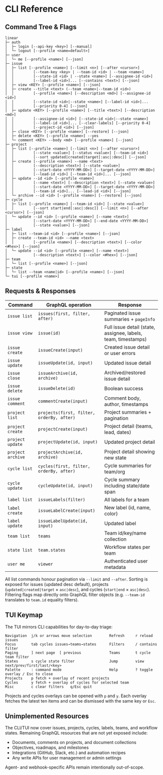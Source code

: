 # CLI Reference

## Command Tree & Flags

```
linear
├─ auth
│  ├─ login [--api-key <key>] [--manual]
│  └─ logout [--profile <name=default>]
├─ user
│  └─ me [--profile <name>] [--json]
├─ issue
│  ├─ list [--profile <name>] [--limit <n>] [--after <cursor>]
│  │         [--team-key <key> | --team-id <id> | --team <name>]
│  │         [--state-id <id> | --state <name>] [--assignee-id <id>]
│  │         [--label-id <id>]... [--contains <text>] [--json]
│  ├─ view <KEY> [--profile <name>] [--json]
│  ├─ create --title <text> (--team <name>|--team-id <id>)
│  │         [--profile <name>] [--description <md>] [--assignee-id <id>]
│  │         [--state-id <id>|--state <name>] [--label-id <id>]...
│  │         [--priority 0-4] [--json]
│  ├─ update <KEY> [--profile <name>] [--title <text>] [--description <md>]
│  │         [--assignee-id <id>] [--state-id <id>|--state <name>]
│  │         [--label-id <id>]... [--clear-labels] [--priority 0-4]
│  │         [--project-id <id>] [--json]
│  ├─ close <KEY> [--profile <name>] [--restore] [--json]
│  ├─ delete <KEY> [--profile <name>] --yes
│  └─ comment <KEY> --body <md> [--profile <name>] [--json]
├─ project
│  ├─ list [--profile <name>] [--limit <n>] [--after <cursor>]
│  │         [--state <value>] [--status <value>] [--team-id <id>]
│  │         [--sort updated|created|target[:asc|:desc]] [--json]
│  ├─ create [--profile <name>] --name <text>
│  │         [--description <text>] [--state <value>]
│  │         [--start-date <YYYY-MM-DD>] [--target-date <YYYY-MM-DD>]
│  │         [--lead-id <id>] [--team-id <id>]... [--json]
│  ├─ update --id <id> [--profile <name>]
│  │         [--name <text>] [--description <text>] [--state <value>]
│  │         [--start-date <YYYY-MM-DD>] [--target-date <YYYY-MM-DD>]
│  │         [--team-id <id>]... [--lead-id <id>] [--json]
│  └─ archive --id <id> [--profile <name>] [--restore] [--json]
├─ cycle
│  ├─ list [--profile <name>] [--team-id <id>] [--state <value>]
│  │         [--sort start|end[:asc|:desc]] [--limit <n>] [--after <cursor>] [--json]
│  └─ update --id <id> [--profile <name>] [--name <text>]
│            [--start-date <YYYY-MM-DD>] [--end-date <YYYY-MM-DD>]
│            [--state <value>] [--json]
├─ label
│  ├─ list --team-id <id> [--profile <name>] [--json]
│  ├─ create --team-id <id> --name <text>
│  │         [--profile <name>] [--description <text>] [--color <#hex>] [--json]
│  └─ update --id <id> [--profile <name>] [--name <text>]
│            [--description <text>] [--color <#hex>] [--json]
├─ team
│  └─ list [--profile <name>] [--json]
├─ state
│  └─ list --team <name|id> [--profile <name>] [--json]
└─ tui [--profile <name>]
```

## Requests & Responses

| Command | GraphQL operation | Response |
| --- | --- | --- |
| `issue list` | `issues(first, filter, after)` | Paginated issue summaries + `pageInfo` |
| `issue view` | `issue(id)` | Full issue detail (state, assignee, labels, team, timestamps) |
| `issue create` | `issueCreate(input)` | Created issue detail or user errors |
| `issue update` | `issueUpdate(id, input)` | Updated issue detail |
| `issue close` | `issueArchive(id, archive)` | Archived/restored issue detail |
| `issue delete` | `issueDelete(id)` | Boolean success |
| `issue comment` | `commentCreate(input)` | Comment body, author, timestamps |
| `project list` | `projects(first, filter, orderBy, after)` | Project summaries + pagination |
| `project create` | `projectCreate(input)` | Project detail (teams, lead, dates) |
| `project update` | `projectUpdate(id, input)` | Updated project detail |
| `project archive` | `projectArchive(id, archive)` | Project detail showing new state |
| `cycle list` | `cycles(first, filter, orderBy, after)` | Cycle summaries for team/org |
| `cycle update` | `cycleUpdate(id, input)` | Cycle summary including state/date span |
| `label list` | `issueLabels(filter)` | All labels for a team |
| `label create` | `issueLabelCreate(input)` | New label (id, name, color) |
| `label update` | `issueLabelUpdate(id, input)` | Updated label |
| `team list` | `teams` | Team id/key/name collection |
| `state list` | `team.states` | Workflow states per team |
| `user me` | `viewer` | Authenticated user metadata |

All list commands honour pagination via `--limit` and `--after`. Sorting is exposed for issues (updated desc default), projects (`updated|created|target` × `asc|desc`), and cycles (`start|end` × `asc|desc`). Filtering flags map directly onto GraphQL filter objects (e.g. `--team-id` translates to `team.id` equality filters).

## TUI Keymap

The TUI mirrors CLI capabilities for day-to-day triage:

```
Navigation  j/k or arrows move selection        Refresh     r reload issues
Focus       tab cycles issues→teams→states      Filters     / contains filter
Paging      ] next page  [ previous             Teams       t cycle team filter
States      s cycle state filter                Jump        view next/prev/first/last/<key>
Palette     : command mode                      Help        ? toggle overlay / Esc to close
Projects    p fetch + overlay of recent projects
Cycles      y fetch + overlay of cycles for selected team
Misc        c clear filters   q/Esc quit
```

Projects and cycles overlays can be opened with `p` and `y`. Each overlay fetches the latest ten items and can be dismissed with the same key or `Esc`.

## Unimplemented Resources

The CLI/TUI now cover issues, projects, cycles, labels, teams, and workflow states. Remaining GraphQL resources that are not yet exposed include:

- Documents, comments on projects, and document collections
- Objectives, roadmaps, and milestones
- Integrations (GitHub, Slack, etc.) and automation recipes
- Any write APIs for user management or admin settings

Agent- and webhook-specific APIs remain intentionally out-of-scope.
